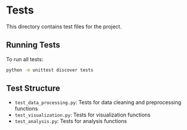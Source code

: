 # Tests

This directory contains test files for the project.

## Running Tests

To run all tests:

```bash
python -m unittest discover tests
```

## Test Structure

- `test_data_processing.py`: Tests for data cleaning and preprocessing functions
- `test_visualization.py`: Tests for visualization functions
- `test_analysis.py`: Tests for analysis functions